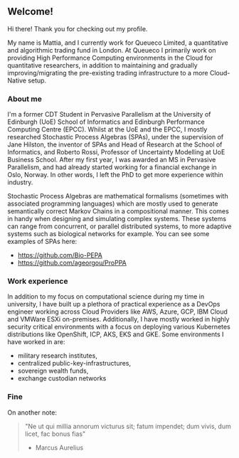 ## Welcome!

Hi there! Thank you for checking out my profile. 

My name is Mattia, and I currently work for Queueco Limited, a quantitative and algorithmic trading fund in London. At Queueco I primarily work on providing High Performance Computing environments in the Cloud for quantitative researchers, in addition to maintaining and gradually improving/migrating the pre-existing trading infrastructure to a more Cloud-Native setup.

### About me

I'm a former CDT Student in Pervasive Parallelism at the University of Edinburgh (UoE) School of Informatics and Edinburgh Performance Computing Centre (EPCC). Whilst at the UoE and the EPCC, I mostly researched Stochastic Process Algebras (SPAs), under the supervision of Jane Hilston, the inventor of SPAs and Head of Research at the School of Informatics, and Roberto Rossi, Professor of Uncertainty Modelling at UoE Business School. After my first year, I was awarded an MS in Pervasive Parallelism, and had already started working for a financial exchange in Oslo, Norway. In other words, I left the PhD to get more experience within industry.

Stochastic Process Algebras are mathematical formalisms (sometimes with associated programming languages) which are mostly used to generate semantically correct Markov Chains in a compositional manner. This comes in handy when designing and simulating complex systems. These systems can range from concurrent, or parallel distributed systems, to more adaptive systems such as biological networks for example. You can see some examples of SPAs here:
- https://github.com/Bio-PEPA 
- https://github.com/ageorgou/ProPPA

### Work experience

In addition to my focus on computational science during my time in university, I have built up a plethora of practical experience as a DevOps engineer working across Cloud Providers like AWS, Azure, GCP, IBM Cloud and VMWare ESXi on-premises. Additionally, I have mostly worked in highly security critical environments with a focus on deploying various Kubernetes distributions like OpenShift, ICP, AKS, EKS and GKE. Some environments I have worked in are:
- military research institutes, 
- centralized public-key-infrastructures, 
- sovereign wealth funds,
- exchange custodian networks 

### Fine

On another note:

> "Ne ut qui millia annorum victurus sit; fatum impendet; dum vivis, dum licet, fac bonus fias"
> - Marcus Aurelius
